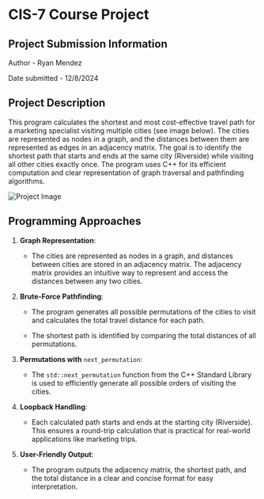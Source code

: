 # CIS-7 Course Project

## Project Submission Information
Author - Ryan Mendez

Date submitted - 12/8/2024

## Project Description
This program calculates the shortest and most cost-effective travel path for a marketing specialist visiting multiple cities (see image below). The cities are represented as nodes in a graph, and the distances between them are represented as edges in an adjacency matrix. The goal is to identify the shortest path that starts and ends at the same city (Riverside) while visiting all other cities exactly once. The program uses C++ for its efficient computation and clear representation of graph traversal and pathfinding algorithms.

![Project Image](https://photos.fife.usercontent.google.com/pw/AP1GczOtdwcHih3f76boc7RhMQ1-TYLJPRXRQmmqiztjwRK2KrnnLPLzzw=w558-h552-s-no-gm?authuser=2)

## Programming Approaches
1.  **Graph Representation**:
    
    -   The cities are represented as nodes in a graph, and distances between cities are stored in an adjacency matrix. The adjacency matrix provides an intuitive way to represent and access the distances between any two cities.
        
2.  **Brute-Force Pathfinding**:
    
    -   The program generates all possible permutations of the cities to visit and calculates the total travel distance for each path.
        
    -   The shortest path is identified by comparing the total distances of all permutations.
        
3.  **Permutations with** `next_permutation`:
    
    -   The `std::next_permutation` function from the C++ Standard Library is used to efficiently generate all possible orders of visiting the cities.
        
4.  **Loopback Handling**:
    
    -   Each calculated path starts and ends at the starting city (Riverside). This ensures a round-trip calculation that is practical for real-world applications like marketing trips.
        
5.  **User-Friendly Output**:
    
    -   The program outputs the adjacency matrix, the shortest path, and the total distance in a clear and concise format for easy interpretation.
